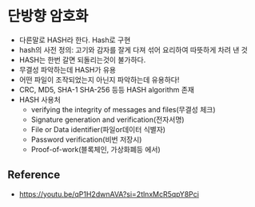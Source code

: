 # 단방향 암호화

- 다른말로 HASH라 한다. Hash로 구현
- hash의 사전 정의: 고기와 감자를 잘게 다져 섞어 요리하여 따뜻하게 차려 낸 것
- HASH는 한번 갈면 되돌리는것이 불가하다. 
- 무결성 파악하는데 HASH가 유용
- 어떤 파일이 조작되었는지 아닌지 파악하는데 유용하다!
- CRC, MD5, SHA-1 SHA-256 등등 HASH algorithm 존재
- HASH 사용처
	- verifying the integrity of messages and files(무결성 체크)
	- Signature generation and verification(전자서명)
	- File or Data identifier(파일or데이터 식별자)
	- Password verification(비번 저장시)
	- Proof-of-work(블록체인, 가상화폐등 에서)
## Reference
- https://youtu.be/qP1H2dwnAVA?si=2tlnxMcR5qpY8Pci